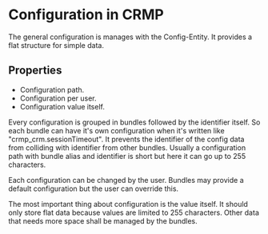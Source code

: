 # Configuration in CRMP

The general configuration is manages with the Config-Entity.
It provides a flat structure for simple data.


## Properties

- Configuration path.
- Configuration per user.
- Configuration value itself.

Every configuration is grouped in bundles followed by the identifier itself.
So each bundle can have it's own configuration when it's written like "crmp_crm.sessionTimeout".
It prevents the identifier of the config data from colliding with identifier from other bundles.
Usually a configuration path with bundle alias and identifier is short
but here it can go up to 255 characters.

Each configuration can be changed by the user.
Bundles may provide a default configuration but the user can override this.

The most important thing about configuration is the value itself.
It should only store flat data because values are limited to 255 characters.
Other data that needs more space shall be managed by the bundles.
